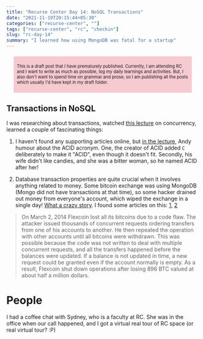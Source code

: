 ```yaml
---
title: "Recurse Center Day 14: NoSQL Transactions"
date: "2021-11-19T20:15:44+05:30"
categories: ["recurse-center", ""]
tags: ["recurse-center", "rc", "checkin"]
slug: "rc-day-14"
summary: "I learned how using MongoDB was fatal for a startup"
---
```


<div style="font-size: 0.7rem; margin: 1.2rem; padding: 0.5rem; background: #f7c9d0;"><p>This is a draft post that I have prematurely published. Currently, I am attending RC and I want to write as much as possible, log my daily learnings and activities. But, I also don't want to spend time on grammar and prose, so I am publishing all the posts which usually I'd have kept in my draft folder.</p></div>

## Transactions in NoSQL

I was researching about transactions, watched [this lecture](https://www.youtube.com/watch?v=mYFo1aE47xE) on concurrency, learned a couple of fascinating things:

1. I haven't found any supporting articles online, but [in the lecture](https://youtu.be/mYFo1aE47xE?t=1378), Andy humour about the ACID acronym. One, the creator of ACID added `C` deliberately to make it "ACID", even though it doesn't fit. Secondly, his wife didn't like candies, and she was a bitter woman, so he named ACID after her!

2. Database transaction properties are quite crucial when it involves anything related to money. Some bitcoin exchange was using MongoDB (Mongo did not have transactions at that time), so some hacker drained out money from everyone's account, which wiped the exchange in a single day! [What a crazy story](https://youtu.be/mYFo1aE47xE?t=3421). I found some articles on this: [1](https://hackingdistributed.com/2014/04/06/another-one-bites-the-dust-flexcoin), [2](https://www.infoq.com/news/2014/04/bitcoin-banking-mongodb/)

> On March 2, 2014 Flexcoin lost all its bitcoins due to a code flaw. The attacker issued thousands of concurrent requests ordering transfers from one of his accounts to another. He then repeated the operation with other accounts until all bitcoins were withdrawn. This was possible because the code was not written to deal with multiple concurrent requests, and all the transfers happened before the balances were updated. If a balance is not updated in time, a new request could be granted even if the account normally is empty. As a result, Flexcoin shut down operations after losing 896 BTC valued at about half a million dollars.

# People

I had a coffee chat with Sydney, who is a faculty at RC. She was in the office when our call happened, and I got a virtual real tour of RC space (or real virtual tour? :P)

